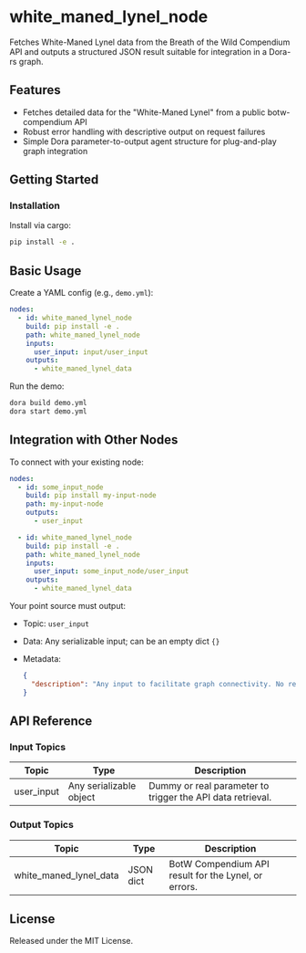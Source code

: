 # white_maned_lynel_node

Fetches White-Maned Lynel data from the Breath of the Wild Compendium API and outputs a structured JSON result suitable for integration in a Dora-rs graph.

## Features
- Fetches detailed data for the "White-Maned Lynel" from a public botw-compendium API
- Robust error handling with descriptive output on request failures
- Simple Dora parameter-to-output agent structure for plug-and-play graph integration

## Getting Started

### Installation
Install via cargo:
```bash
pip install -e .
```

## Basic Usage

Create a YAML config (e.g., `demo.yml`):

```yaml
nodes:
  - id: white_maned_lynel_node
    build: pip install -e .
    path: white_maned_lynel_node
    inputs:
      user_input: input/user_input
    outputs:
      - white_maned_lynel_data
```

Run the demo:

```bash
dora build demo.yml
dora start demo.yml
```


## Integration with Other Nodes

To connect with your existing node:

```yaml
nodes:
  - id: some_input_node
    build: pip install my-input-node
    path: my-input-node
    outputs:
      - user_input

  - id: white_maned_lynel_node
    build: pip install -e .
    path: white_maned_lynel_node
    inputs:
      user_input: some_input_node/user_input
    outputs:
      - white_maned_lynel_data
```

Your point source must output:

* Topic: `user_input`
* Data: Any serializable input; can be an empty dict `{}`
* Metadata:

  ```json
  {
    "description": "Any input to facilitate graph connectivity. No required fields."
  }
  ```

## API Reference

### Input Topics

| Topic       | Type                   | Description                                                |
| ----------- | ---------------------- | ---------------------------------------------------------- |
| user_input  | Any serializable object| Dummy or real parameter to trigger the API data retrieval. |

### Output Topics

| Topic                | Type      | Description                                   |
| -------------------- | --------- | --------------------------------------------- |
| white_maned_lynel_data | JSON dict | BotW Compendium API result for the Lynel, or errors. |


## License

Released under the MIT License.
